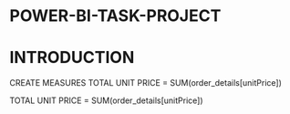 # POWER-BI-TASK-PROJECT

# INTRODUCTION






CREATE MEASURES TOTAL UNIT PRICE = SUM(order_details[unitPrice])




TOTAL UNIT PRICE = SUM(order_details[unitPrice])

